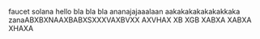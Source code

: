 faucet solana
hello
bla bla bla
ananajajaaalaan
aakakakakakakakkaka
zanaABXBXNAAXBABXSXXXVAXBVXX AXVHAX XB XGB
XABXA XABXA XHAXA
